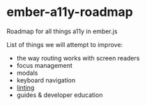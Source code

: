# ember-a11y-roadmap
Roadmap for all things a11y in ember.js

List of things we will attempt to improve: 

- the way routing works with screen readers
- focus management
- modals
- keyboard navigation
- [linting](linting.md) 
- guides & developer education
